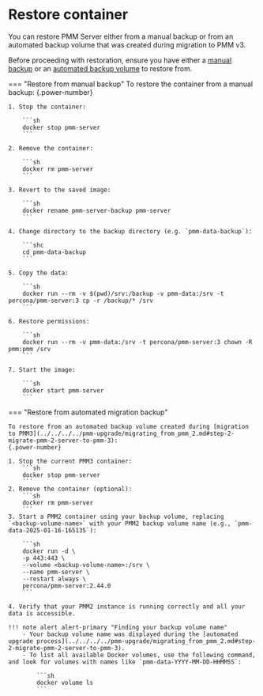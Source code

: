 # Restore container
You can restore PMM Server either from a manual backup or from an automated backup volume that was created during migration to PMM v3.

Before proceeding with restoration, ensure you have either a [manual backup](backup_container.md) or an [automated backup volume](../../../../pmm-upgrade/migrating_from_pmm_2.md#step-2-migrate-pmm-2-server-to-pmm-3) to restore from.

=== "Restore from manual backup"
    To restore the container from a manual backup:
    {.power-number}

    1. Stop the container:

        ```sh
        docker stop pmm-server
        ```

    2. Remove the container:

        ```sh
        docker rm pmm-server
        ```

    3. Revert to the saved image:

        ```sh
        docker rename pmm-server-backup pmm-server
        ```

    4. Change directory to the backup directory (e.g. `pmm-data-backup`):

        ```shc
        cd pmm-data-backup
        ```

    5. Copy the data:

        ```sh
        docker run --rm -v $(pwd)/srv:/backup -v pmm-data:/srv -t percona/pmm-server:3 cp -r /backup/* /srv
        ```

    6. Restore permissions:

        ```sh
        docker run --rm -v pmm-data:/srv -t percona/pmm-server:3 chown -R pmm:pmm /srv
        ```

    7. Start the image:

        ```sh
        docker start pmm-server
        ```

=== "Restore from automated migration backup"

    To restore from an automated backup volume created during [migration to PMM3](../../../../pmm-upgrade/migrating_from_pmm_2.md#step-2-migrate-pmm-2-server-to-pmm-3):
    {.power-number}

    1. Stop the current PMM3 container:
        ```sh
        docker stop pmm-server
        ```
    2. Remove the container (optional):
        ```sh
        docker rm pmm-server
        ```
    3. Start a PMM2 container using your backup volume, replacing   `<backup-volume-name>` with your PMM2 backup volume name (e.g., `pmm-data-2025-01-16-165135`):

        ```sh
        docker run -d \
        -p 443:443 \
        --volume <backup-volume-name>:/srv \
        --name pmm-server \
        --restart always \
        percona/pmm-server:2.44.0
        ```

    4. Verify that your PMM2 instance is running correctly and all your data is accessible.

    !!! note alert alert-primary "Finding your backup volume name"
        - Your backup volume name was displayed during the [automated upgrade process](../../../../pmm-upgrade/migrating_from_pmm_2.md#step-2-migrate-pmm-2-server-to-pmm-3).
        - To list all available Docker volumes, use the following command, and look for volumes with names like `pmm-data-YYYY-MM-DD-HHMMSS`:

            ```sh
            docker volume ls       
            ```